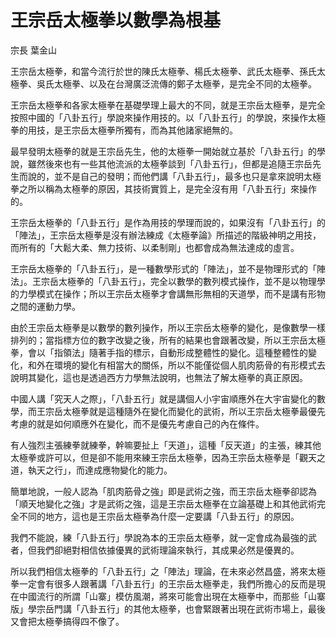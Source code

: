 # 王宗岳太極拳以數學為根基

宗長
葉金山

王宗岳太極拳，和當今流行於世的陳氏太極拳、楊氏太極拳、武氏太極拳、孫氏太極拳、吳氏太極拳、以及在台灣廣泛流傳的鄭子太極拳，是完全不同的太極拳。

王宗岳太極拳和各家太極拳在基礎學理上最大的不同，就是王宗岳太極拳，是完全按照中國的「八卦五行」學說來操作用技的。以「八卦五行」的學說，來操作太極拳的用技，是王宗岳太極拳所獨有，而為其他諸家絕無的。

最早發明太極拳的就是王宗岳先生，他的太極拳一開始就立基於「八卦五行」的學說，雖然後來也有一些其他流派的太極拳談到「八卦五行」，但都是追隨王宗岳先生而說的，並不是自己的發明；而他們講「八卦五行」，最多也只是拿來說明太極拳之所以稱為太極拳的原因，其技術實質上，是完全沒有用「八卦五行」來操作的。

王宗岳太極拳的「八卦五行」是作為用技的學理而說的，如果沒有「八卦五行」的「陣法」，王宗岳太極拳是沒有辦法練成《太極拳論》所描述的階級神明之用技，而所有的「大鬆大柔、無力技術、以柔制剛」也都會成為無法達成的虛言。

王宗岳太極拳的「八卦五行」，是一種數學形式的「陣法」，並不是物理形式的「陣法」。王宗岳太極拳的「八卦五行」，完全以數學的數列模式操作，並不是以物理學的力學模式在操作；所以王宗岳太極拳才會講無形無相的天道學，而不是講有形物之間的運動力學。

由於王宗岳太極拳是以數學的數列操作，所以王宗岳太極拳的變化，是像數學一樣排列的；當指標方位的數字改變之後，所有的結果也會跟著改變，所以王宗岳太極拳，會以「指領法」隨著手指的標示，自動形成整體性的變化。這種整體性的變化，和外在環境的變化有相當大的關係，所以不能僅從個人肌肉筋骨的有形模式去說明其變化，這也是透過西方力學無法說明，也無法了解太極拳的真正原因。

中國人講「究天人之際」，「八卦五行」就是講個人小宇宙順應外在大宇宙變化的數學，而王宗岳太極拳就是這種隨外在變化而變化的武術，所以王宗岳太極拳最優先考慮的就是如何順應外在變化，而不是優先考慮自己的內在條件。

有人強烈主張練拳就練拳，幹嘛要扯上「天道」，這種「反天道」的主張，練其他太極拳或許可以，但是卻不能用來練王宗岳太極拳，因為王宗岳太極拳是「觀天之道，執天之行」，而達成應物變化的能力。

簡單地說，一般人認為「肌肉筋骨之強」即是武術之強，而王宗岳太極拳卻認為「順天地變化之強」才是武術之強，這是王宗岳太極拳在立論基礎上和其他武術完全不同的地方，這也是王宗岳太極拳為什麼一定要講「八卦五行」的原因。

我們不能說，練「八卦五行」學說為本的王宗岳太極拳，就一定會成為最強的武者，但我們卻絕對相信依據優異的武術理論來執行，其成果必然是優異的。

所以我們相信太極拳的「八卦五行」之「陣法」理論，在未來必然昌盛，將來太極拳一定會有很多人跟著講「八卦五行」的王宗岳太極拳走，我們所擔心的反而是現在中國流行的所謂「山寨」模仿風潮，將來可能會出現在太極拳中，而那些「山寨版」學宗岳門講「八卦五行」的其他太極拳，也會緊跟著出現在武術市場上，最後又會把太極拳搞得四不像了。